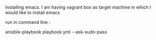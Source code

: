 Installing emacs. I am having vagrant box as target machine in which I would like to install emacs

run in command line :

ansible-playbook playbook.yml --ask-sudo-pass

